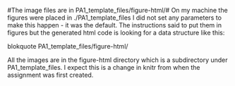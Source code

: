#The image files are in PA1_template_files/figure-html/# 
On my machine the figures were placed in ./PA1_template_files 
I did not set any parameters to make this happen - it was the default. 
The instructions said to put them in figures but the generated html code is looking for a data structure like this:

blokquote PA1_template_files/figure-html/

All the images are in the figure-html directory which is a subdirectory under PA1_template_files.
I expect this is a change in knitr from when the assignment was first created.
